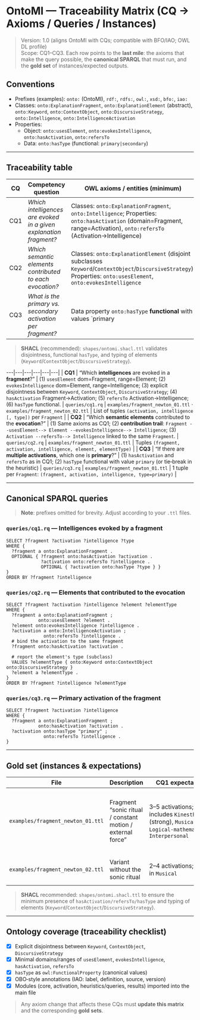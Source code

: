# OntoMI — Traceability Matrix (CQ → Axioms / Queries / Instances)

> Version: 1.0 (aligns OntoMI with CQs; compatible with BFO/IAO; OWL DL profile)  
> Scope: CQ1–CQ3. Each row points to the **last mile**: the axioms that make the query possible, the **canonical SPARQL** that must run, and the **gold set** of instances/expected outputs.

## Conventions
- Prefixes (examples): `onto:` (OntoMI), `rdf:`, `rdfs:`, `owl:`, `xsd:`, `bfo:`, `iao:`  
- Classes: `onto:ExplanationFragment`, `onto:ExplanationElement` (abstract), `onto:Keyword`, `onto:ContextObject`, `onto:DiscursiveStrategy`, `onto:Intelligence`, `onto:IntelligenceActivation`  
- Properties:  
  - Object: `onto:usesElement`, `onto:evokesIntelligence`, `onto:hasActivation`, `onto:refersTo`  
  - Data: `onto:hasType` (functional: `primary|secondary`)

---

## Traceability table

| CQ | Competency question | OWL axioms / entities (minimum) | Query file | Canonical instances | Expected output |
|----|---------------------|----------------------------------|------------|---------------------|-----------------|
| CQ1 | *Which intelligences are evoked in a given explanation fragment?* | Classes: `onto:ExplanationFragment`, `onto:Intelligence`; Properties: `onto:hasActivation` (domain=Fragment, range=Activation), `onto:refersTo` (Activation→Intelligence) | `queries/cq1.rq` | `examples/canonical/*.ttl` | `expected/cq1.tsv` |
| CQ2 | *Which semantic elements contributed to each evocation?* | Classes: `onto:ExplanationElement` (disjoint subclasses `Keyword`/`ContextObject`/`DiscursiveStrategy`); Properties: `onto:usesElement`, `onto:evokesIntelligence` | `queries/cq2.rq` | `examples/canonical/*.ttl` | `expected/cq2.tsv` |
| CQ3 | *What is the primary vs. secondary activation per fragment?* | Data property `onto:hasType` **functional** with values `primary|secondary`; linkage via `onto:hasActivation`/`onto:refersTo` | `queries/cq3.rq` | `examples/canonical/*.ttl` | `expected/cq3.tsv` |

> **SHACL** (recommended): `shapes/ontomi.shacl.ttl` validates disjointness, functional `hasType`, and typing of elements (`Keyword`/`ContextObject`/`DiscursiveStrategy`).

---|---|---|---|---|---|
| **CQ1** | “Which **intelligences** are evoked in a **fragment**?” | (1) `usesElement` dom=Fragment, range=Element; (2) `evokesIntelligence` dom=Element, range=Intelligence; (3) explicit disjointness between `Keyword`, `ContextObject`, `DiscursiveStrategy`; (4) `hasActivation` Fragment→Activation; (5) `refersTo` Activation→Intelligence; (6) `hasType` functional. | `queries/cq1.rq` | `examples/fragment_newton_01.ttl` · `examples/fragment_newton_02.ttl` | List of tuples `(activation, intelligence [, type])` per `Fragment` |
| **CQ2** | “Which **semantic elements** contributed to the **evocation**?” | (1) Same axioms as CQ1; (2) **contribution trail**: `Fragment --usesElement--> Element --evokesIntelligence--> Intelligence`; (3) `Activation --refersTo--> Intelligence` linked to the same `Fragment`. | `queries/cq2.rq` | `examples/fragment_newton_01.ttl` | Tuples `(fragment, activation, intelligence, element, elementType)` |
| **CQ3** | “If there are **multiple activations**, which one is **primary**?” | (1) `hasActivation` and `refersTo` as in CQ1; (2) `hasType` functional with value `primary` (or tie‑break in the heuristic) | `queries/cq3.rq` | `examples/fragment_newton_01.ttl` | 1 tuple per `Fragment`: `(fragment, activation, intelligence, type=primary)` |

---

## Canonical SPARQL queries

> **Note**: prefixes omitted for brevity. Adjust according to your `.ttl` files.

### `queries/cq1.rq` — Intelligences evoked by a fragment
```sparql
SELECT ?fragment ?activation ?intelligence ?type
WHERE {
  ?fragment a onto:ExplanationFragment .
  OPTIONAL { ?fragment onto:hasActivation ?activation .
             ?activation onto:refersTo ?intelligence .
             OPTIONAL { ?activation onto:hasType ?type } }
}
ORDER BY ?fragment ?intelligence
```

### `queries/cq2.rq` — Elements that contributed to the evocation
```sparql
SELECT ?fragment ?activation ?intelligence ?element ?elementType
WHERE {
  ?fragment a onto:ExplanationFragment ;
            onto:usesElement ?element .
  ?element onto:evokesIntelligence ?intelligence .
  ?activation a onto:IntelligenceActivation ;
              onto:refersTo ?intelligence .
  # bind the activation to the same fragment
  ?fragment onto:hasActivation ?activation .

  # report the element's type (subclass)
  VALUES ?elementType { onto:Keyword onto:ContextObject onto:DiscursiveStrategy }
  ?element a ?elementType .
}
ORDER BY ?fragment ?intelligence ?elementType
```

### `queries/cq3.rq` — Primary activation of the fragment
```sparql
SELECT ?fragment ?activation ?intelligence
WHERE {
  ?fragment a onto:ExplanationFragment ;
            onto:hasActivation ?activation .
  ?activation onto:hasType "primary" ;
              onto:refersTo ?intelligence .
}
```
---

## Gold set (instances & expectations)

| File | Description | CQ1 expectation | CQ2 expectation | CQ3 expectation |
|---|---|---|---|---|
| `examples/fragment_newton_01.ttl` | Fragment “sonic ritual / constant motion / external force” | 3–5 activations; includes `Kinesthetic` (strong), `Musical`, `Logical‑mathematical`, `Interpersonal` | Elements list `Keyword` (e.g., *rhythm*, *motion*), `ContextObject` (e.g., *platform*), `DiscursiveStrategy` (e.g., *dramatization*, *simulation*) | `Kinesthetic` as primary |
| `examples/fragment_newton_02.ttl` | Variant without the sonic ritual | 2–4 activations; drop in `Musical` | Contributions without sonic elements | Primary may switch between `Kinesthetic` and `Logical‑mathematical` |

> **SHACL** recommended: `shapes/ontomi.shacl.ttl` to ensure the minimum presence of `hasActivation/refersTo/hasType` and typing of elements (`Keyword`/`ContextObject`/`DiscursiveStrategy`).

---

## Ontology coverage (traceability checklist)

- [x] Explicit disjointness between `Keyword`, `ContextObject`, `DiscursiveStrategy`  
- [x] Minimal domains/ranges of `usesElement`, `evokesIntelligence`, `hasActivation`, `refersTo`  
- [x] `hasType` as `owl:FunctionalProperty` (canonical values)  
- [x] OBO‑style annotations (IAO: label, definition, source, version)  
- [x] Modules (core, activation, heuristics/queries, results) imported into the main file

> Any axiom change that affects these CQs must **update this matrix** and the corresponding **gold sets**.
